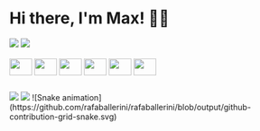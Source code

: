 # Hi there, I'm Max! 👋🏻

<div>
  <img height="180em" src="https://github-readme-stats.vercel.app/api?username=MaximilienProville75&show_icons=true&theme=react" />
  <img height="180em"  src="https://github-readme-stats.vercel.app/api/top-langs/?username=MaximilienProville75&layout=compact&theme=react" />
</div>
<div style="display: inline-block"><br>
  <img align="center" height="30" width="40"  src="https://cdn.jsdelivr.net/gh/devicons/devicon/icons/react/react-original.svg" />
  <img align="center" height="30" width="40" src="https://cdn.jsdelivr.net/gh/devicons/devicon/icons/javascript/javascript-original.svg" />
  <img align="center" height="30" width="40" src="https://cdn.jsdelivr.net/gh/devicons/devicon/icons/tailwindcss/tailwindcss-plain.svg" />
  <img align="center" height="30" width="40" src="https://cdn.jsdelivr.net/gh/devicons/devicon/icons/css3/css3-original.svg" />
  <img align="center" height="30" width="40" src="https://cdn.jsdelivr.net/gh/devicons/devicon/icons/html5/html5-original.svg" />
  <img align="center" height="30" width="40" src="https://cdn.jsdelivr.net/gh/devicons/devicon/icons/figma/figma-original.svg" />
</div>

##

<div>
  <a href="https://www.linkedin.com/in/maximilien-proville-4338391ba/" target="_blank"><img src="https://img.shields.io/badge/LinkedIn-0077B5?style=for-the-badge&logo=linkedin&logoColor=white" target="_blank"/></a>
  <a href= "mailto:maximilien.proville77@gmail.com"><img src="https://img.shields.io/badge/Gmail-D14836?style=for-the-badge&logo=gmail&logoColor=white" target="_blank"/></a>
  ![Snake animation](https://github.com/rafaballerini/rafaballerini/blob/output/github-contribution-grid-snake.svg)
</div>

